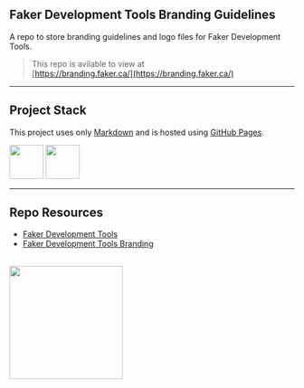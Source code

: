 ## Faker Development Tools Branding Guidelines

A repo to store branding guidelines and logo files for Faker Development Tools.

> This repo is avilable to view at  
> [https://branding.faker.ca/](https://branding.faker.ca/)

---

## Project Stack

This project uses only [Markdown](https://www.markdownguide.org/) and is hosted using [GitHub Pages](https://pages.github.com/).

<img src="https://console.codeadam.ca/api/image/github" width="60"> <img src="https://console.codeadam.ca/api/image/markdown" width="60">

---

## Repo Resources

- [Faker Development Tools](https://faker.ca/)
- [Faker Development Tools Branding](https://branding.codeadam.ca/)

<br>
<a href="https://codeadam.ca">
<img src="https://cdn.codeadam.ca/images@1.0.0/codeadam-logo-coloured-horizontal.png" width="200">
</a>

